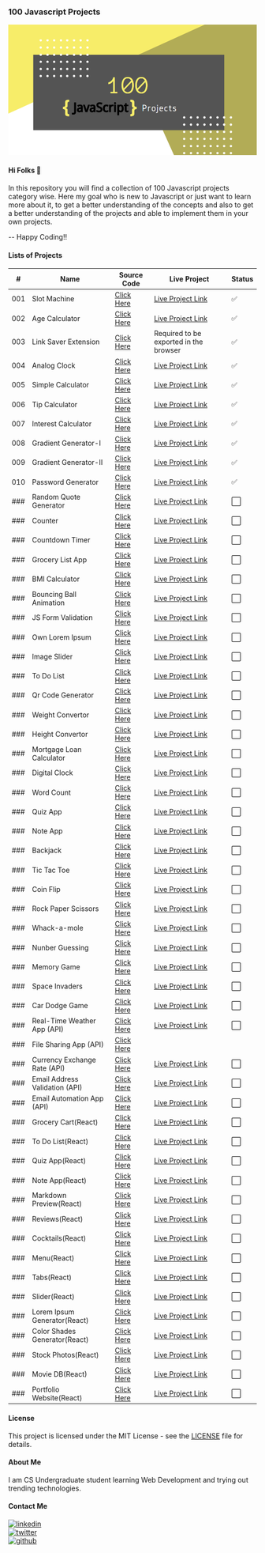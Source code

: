 ### 100 Javascript Projects

[![Banner](https://github.com/thisiskushal31/100-Javascript-Projects/blob/main/Assets/Banner.png?raw=true)](https://github.com/thisiskushal31/100-Javascript-Projects)

#### Hi Folks 👋

In this repository you will find a collection of 100 Javascript projects category wise. Here my goal who is new to Javascript or just want to learn more about it, to get a better understanding of the concepts and also to get a better understanding of the projects and able to implement them in your own projects.         

-- Happy Coding!!      

#### Lists of Projects

| # | Name   | Source Code | Live Project | Status | 
| -- | ------------- | ------------- | ------------- | ------------- |
| 001 | Slot Machine  | [Click Here](https://github.com/thisiskushal31/100-Javascript-Projects/blob/main/001-Slot_Machine) | [Live Project Link](https://codepen.io/thisiskushal31/full/LYdzdLx) | ✅ |
| 002 | Age Calculator  | [Click Here](https://github.com/thisiskushal31/100-Javascript-Projects/blob/main/002-Age_Calculator) | [Live Project Link](https://codepen.io/thisiskushal31/full/vYReaPj) | ✅ |
| 003 | Link Saver Extension | [Click Here](https://github.com/thisiskushal31/100-Javascript-Projects/blob/main/003-Link_Saver_Extension) |  Required to be exported in the browser  | ✅ |
| 004 | Analog Clock | [Click Here](https://github.com/thisiskushal31/100-Javascript-Projects/blob/main/004_Analog_Clock)  | [Live Project Link](https://codepen.io/thisiskushal31/full/ExEweam) | ✅ |
| 005 | Simple Calculator | [Click Here](https://github.com/thisiskushal31/100-Javascript-Projects/blob/main/005-Calculator)  | [Live Project Link](https://codepen.io/thisiskushal31/full/yLKzxga) | ✅ |
| 006 | Tip Calculator | [Click Here](https://github.com/thisiskushal31/100-Javascript-Projects/tree/main/006-Tip_Calculator)  | [Live Project Link](https://codepen.io/thisiskushal31/full/dymVqvj) | ✅ |
| 007 | Interest Calculator | [Click Here](https://github.com/thisiskushal31/100-Javascript-Projects/tree/main/007-Interest_Calculator)  | [Live Project Link](https://codepen.io/thisiskushal31/full/xxWXarY) | ✅ |
| 008 | Gradient Generator-I | [Click Here](https://github.com/thisiskushal31/100-Javascript-Projects/blob/main/008-Gradient_Generator)  | [Live Project Link](https://codepen.io/thisiskushal31/full/bGvLvVg) | ✅ |
| 009 | Gradient Generator-II | [Click Here](https://github.com/thisiskushal31/100-Javascript-Projects/blob/main/009-Gradient_Generator-1)  | [Live Project Link](https://codepen.io/thisiskushal31/full/wvmXbwy) | ✅ |
| 010 | Password Generator | [Click Here](https://github.com/thisiskushal31/100-Javascript-Projects/tree/main/010-Password_Generator)  | [Live Project Link](https://codepen.io/thisiskushal31/full/yLjLypV) | ✅ |
| ### | Random Quote Generator| [Click Here](https://github.com/thisiskushal31/100-Javascript-Projects/blob/main)  | [Live Project Link](https://codepen.io/thisiskushal31/) | ⬜ |
| ### | Counter | [Click Here](https://github.com/thisiskushal31/100-Javascript-Projects/blob/main)  | [Live Project Link](https://codepen.io/thisiskushal31/) | ⬜ |
| ### | Countdown Timer | [Click Here](https://github.com/thisiskushal31/100-Javascript-Projects/blob/main)  | [Live Project Link](https://codepen.io/thisiskushal31/) | ⬜ |
| ### | Grocery List App | [Click Here](https://github.com/thisiskushal31/100-Javascript-Projects/blob/main)  | [Live Project Link](https://codepen.io/thisiskushal31/) | ⬜ |
| ### | BMI Calculator | [Click Here](https://github.com/thisiskushal31/100-Javascript-Projects/blob/main)  | [Live Project Link](https://codepen.io/thisiskushal31/) | ⬜ |
| ### | Bouncing Ball Animation | [Click Here](https://github.com/thisiskushal31/100-Javascript-Projects/blob/main)  | [Live Project Link](https://codepen.io/thisiskushal31/) | ⬜ |
| ### | JS Form Validation | [Click Here](https://github.com/thisiskushal31/100-Javascript-Projects/blob/main)  | [Live Project Link](https://codepen.io/thisiskushal31/) | ⬜ |
| ### | Own Lorem Ipsum | [Click Here](https://github.com/thisiskushal31/100-Javascript-Projects/blob/main)  | [Live Project Link](https://codepen.io/thisiskushal31/) | ⬜ |
| ### | Image Slider | [Click Here](https://github.com/thisiskushal31/100-Javascript-Projects/blob/main)  | [Live Project Link](https://codepen.io/thisiskushal31/) | ⬜ |
| ### | To Do List | [Click Here](https://github.com/thisiskushal31/100-Javascript-Projects/blob/main)  | [Live Project Link](https://codepen.io/thisiskushal31/) | ⬜ |
| ### | Qr Code Generator | [Click Here](https://github.com/thisiskushal31/100-Javascript-Projects/blob/main)  | [Live Project Link](https://codepen.io/thisiskushal31/) | ⬜ |
| ### | Weight Convertor | [Click Here](https://github.com/thisiskushal31/100-Javascript-Projects/blob/main)  | [Live Project Link](https://codepen.io/thisiskushal31/) | ⬜ |
| ### | Height Convertor | [Click Here](https://github.com/thisiskushal31/100-Javascript-Projects/blob/main)  | [Live Project Link](https://codepen.io/thisiskushal31/) | ⬜ |
| ### | Mortgage Loan Calculator | [Click Here](https://github.com/thisiskushal31/100-Javascript-Projects/blob/main)  | [Live Project Link](https://codepen.io/thisiskushal31/) | ⬜ |
| ### | Digital Clock | [Click Here](https://github.com/thisiskushal31/100-Javascript-Projects/blob/main)  | [Live Project Link](https://codepen.io/thisiskushal31/) | ⬜ |
| ### | Word Count | [Click Here](https://github.com/thisiskushal31/100-Javascript-Projects/blob/main)  | [Live Project Link](https://codepen.io/thisiskushal31/) | ⬜ |
| ### | Quiz App | [Click Here](https://github.com/thisiskushal31/100-Javascript-Projects/blob/main)  | [Live Project Link](https://codepen.io/thisiskushal31/) | ⬜ |
| ### | Note App | [Click Here](https://github.com/thisiskushal31/100-Javascript-Projects/blob/main)  | [Live Project Link](https://codepen.io/thisiskushal31/) | ⬜ |
| ### | Backjack | [Click Here](https://github.com/thisiskushal31/100-Javascript-Projects/blob/main)  | [Live Project Link](https://codepen.io/thisiskushal31/) | ⬜ |
| ### | Tic Tac Toe | [Click Here](https://github.com/thisiskushal31/100-Javascript-Projects/blob/main)  | [Live Project Link](https://codepen.io/thisiskushal31/) | ⬜ |
| ### | Coin Flip | [Click Here](https://github.com/thisiskushal31/100-Javascript-Projects/blob/main)  | [Live Project Link](https://codepen.io/thisiskushal31/) | ⬜ |
| ### | Rock Paper Scissors | [Click Here](https://github.com/thisiskushal31/100-Javascript-Projects/blob/main)  | [Live Project Link](https://codepen.io/thisiskushal31/) | ⬜ |
| ### | Whack-a-mole | [Click Here](https://github.com/thisiskushal31/100-Javascript-Projects/blob/main)  | [Live Project Link](https://codepen.io/thisiskushal31/) | ⬜ |
| ### | Nunber Guessing | [Click Here](https://github.com/thisiskushal31/100-Javascript-Projects/blob/main)  | [Live Project Link](https://codepen.io/thisiskushal31/) | ⬜ |
| ### | Memory Game | [Click Here](https://github.com/thisiskushal31/100-Javascript-Projects/blob/main)  | [Live Project Link](https://codepen.io/thisiskushal31/) | ⬜ |
| ### | Space Invaders | [Click Here](https://github.com/thisiskushal31/100-Javascript-Projects/blob/main)  | [Live Project Link](https://codepen.io/thisiskushal31/) | ⬜ |
| ### | Car Dodge Game | [Click Here](https://github.com/thisiskushal31/100-Javascript-Projects/blob/main)  | [Live Project Link](https://codepen.io/thisiskushal31/) | ⬜ |
| ### | Real-Time Weather App (API) | [Click Here](https://github.com/thisiskushal31/100-Javascript-Projects/blob/main)  | [Live Project Link](https://codepen.io/thisiskushal31/) | ⬜ |
| ### | File Sharing App (API) | [Click Here](https://github.com/thisiskushal31/100-Javascript-Projects/blob/main)  |
| ### | Currency Exchange Rate (API) | [Click Here](https://github.com/thisiskushal31/100-Javascript-Projects/blob/main)  | [Live Project Link](https://codepen.io/thisiskushal31/) | ⬜ |
| ### | Email Address Validation (API) | [Click Here](https://github.com/thisiskushal31/100-Javascript-Projects/blob/main)  | [Live Project Link](https://codepen.io/thisiskushal31/) | ⬜ |
| ### | Email Automation App (API) | [Click Here](https://github.com/thisiskushal31/100-Javascript-Projects/blob/main)  | [Live Project Link](https://codepen.io/thisiskushal31/) | ⬜ |
| ### | Grocery Cart(React) | [Click Here](https://github.com/thisiskushal31/100-Javascript-Projects/blob/main)  | [Live Project Link](https://codepen.io/thisiskushal31/) | ⬜ |
| ### | To Do List(React) | [Click Here](https://github.com/thisiskushal31/100-Javascript-Projects/blob/main)  | [Live Project Link](https://codepen.io/thisiskushal31/) | ⬜ |
| ### | Quiz App(React) | [Click Here](https://github.com/thisiskushal31/100-Javascript-Projects/blob/main)  | [Live Project Link](https://codepen.io/thisiskushal31/) | ⬜ |
| ### | Note App(React) | [Click Here](https://github.com/thisiskushal31/100-Javascript-Projects/blob/main)  | [Live Project Link](https://codepen.io/thisiskushal31/) | ⬜ |
| ### | Markdown Preview(React) | [Click Here](https://github.com/thisiskushal31/100-Javascript-Projects/blob/main)  | [Live Project Link](https://codepen.io/thisiskushal31/) | ⬜ |
| ### | Reviews(React) | [Click Here](https://github.com/thisiskushal31/100-Javascript-Projects/blob/main)  | [Live Project Link](https://codepen.io/thisiskushal31/) | ⬜ |
| ### | Cocktails(React) | [Click Here](https://github.com/thisiskushal31/100-Javascript-Projects/blob/main)  | [Live Project Link](https://codepen.io/thisiskushal31/) | ⬜ |
| ### | Menu(React) | [Click Here](https://github.com/thisiskushal31/100-Javascript-Projects/blob/main)  | [Live Project Link](https://codepen.io/thisiskushal31/) | ⬜ |
| ### | Tabs(React) | [Click Here](https://github.com/thisiskushal31/100-Javascript-Projects/blob/main)  | [Live Project Link](https://codepen.io/thisiskushal31/) | ⬜ |
| ### | Slider(React) | [Click Here](https://github.com/thisiskushal31/100-Javascript-Projects/blob/main)  | [Live Project Link](https://codepen.io/thisiskushal31/) | ⬜ |
| ### | Lorem Ipsum Generator(React) | [Click Here](https://github.com/thisiskushal31/100-Javascript-Projects/blob/main)  | [Live Project Link](https://codepen.io/thisiskushal31/) | ⬜ |
| ### | Color Shades Generator(React) | [Click Here](https://github.com/thisiskushal31/100-Javascript-Projects/blob/main)  | [Live Project Link](https://codepen.io/thisiskushal31/) | ⬜ |
| ### | Stock Photos(React) | [Click Here](https://github.com/thisiskushal31/100-Javascript-Projects/blob/main)  | [Live Project Link](https://codepen.io/thisiskushal31/) | ⬜ |
| ### | Movie DB(React) | [Click Here](https://github.com/thisiskushal31/100-Javascript-Projects/blob/main)  | [Live Project Link](https://codepen.io/thisiskushal31/) | ⬜ |
| ### | Portfolio Website(React) | [Click Here](https://github.com/thisiskushal31/100-Javascript-Projects/blob/main)  | [Live Project Link](https://codepen.io/thisiskushal31/) | ⬜ |

####  License

This project is licensed under the MIT License - see the [LICENSE](https://github.com/thisiskushal31/DTaxy-Ridesharing-app/blob/main/LICENSE) file for details.
#### About Me

I am CS Undergraduate student learning Web Development and trying out trending technologies.      

#### Contact Me

[![linkedin](https://img.shields.io/badge/linkedin-0A66C2?style=for-the-badge&logo=linkedin&logoColor=white)](https://www.linkedin.com/in/thisiskushalgupta/)      
[![twitter](https://img.shields.io/badge/twitter-1DA1F2?style=for-the-badge&logo=twitter&logoColor=white)](https://twitter.com/thisis_kushal)      
[![github](https://img.shields.io/badge/github-0d1117?style=for-the-badge&logo=github&logoColor=white)](https://github.com/thisiskushal31/)             